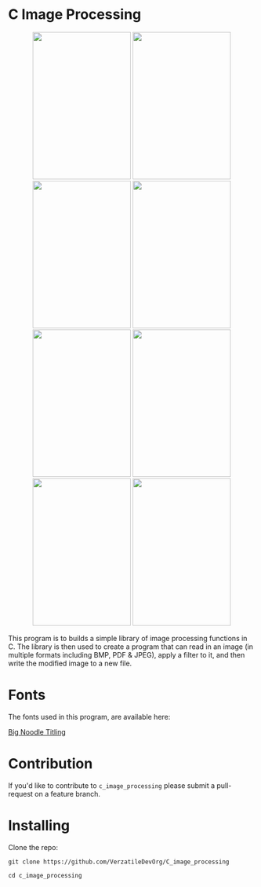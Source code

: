 # C Image Processing

<p align="center">
    <img src="readme_images/readme_image_0.png" width="200" height="300"/>
    <img src="readme_images/readme_image_1.png" width="200" height="300"/>
    <img src="readme_images/readme_image_2.png" width="200" height="300"/>
    <img src="readme_images/readme_image_3.png" width="200" height="300"/>
    <img src="readme_images/readme_image_4.png" width="200" height="300"/>
    <img src="readme_images/readme_image_5.png" width="200" height="300"/>
    <img src="readme_images/readme_image_6.png" width="200" height="300"/>
    <img src="readme_images/readme_image_7.png" width="200" height="300"/>
</p>

This program is to builds a simple library of image processing functions in C. The library is then used to create a program that can read in an image (in multiple formats including BMP, PDF & JPEG), apply a filter to it, and then write the modified image to a new file.

# Fonts

The fonts used in this program, are available here:

<a href="https://www.dafont.com/bignoodletitling.font">
    Big Noodle Titling
</a>

# Contribution

If you'd like to contribute to `c_image_processing` please submit a pull-request on a feature branch.

# Installing

Clone the repo:

    git clone https://github.com/VerzatileDevOrg/C_image_processing

    cd c_image_processing
